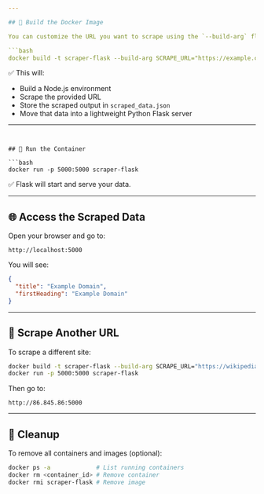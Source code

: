```yaml
---

## 🔨 Build the Docker Image

You can customize the URL you want to scrape using the `--build-arg` flag.

```bash
docker build -t scraper-flask --build-arg SCRAPE_URL="https://example.com" .
```

✅ This will:
- Build a Node.js environment
- Scrape the provided URL
- Store the scraped output in `scraped_data.json`
- Move that data into a lightweight Python Flask server

---
```


## 🚀 Run the Container

```bash
docker run -p 5000:5000 scraper-flask
```

✅ Flask will start and serve your data.

---

## 🌐 Access the Scraped Data

Open your browser and go to:

```
http://localhost:5000
```

You will see:

```json
{
  "title": "Example Domain",
  "firstHeading": "Example Domain"
}
```

---

## 🔁 Scrape Another URL

To scrape a different site:

```bash
docker build -t scraper-flask --build-arg SCRAPE_URL="https://wikipedia.org" .
docker run -p 5000:5000 scraper-flask
```

Then go to:

```
http://86.845.86:5000
```

---

## 🧹 Cleanup

To remove all containers and images (optional):

```bash
docker ps -a             # List running containers
docker rm <container_id> # Remove container
docker rmi scraper-flask # Remove image
```


